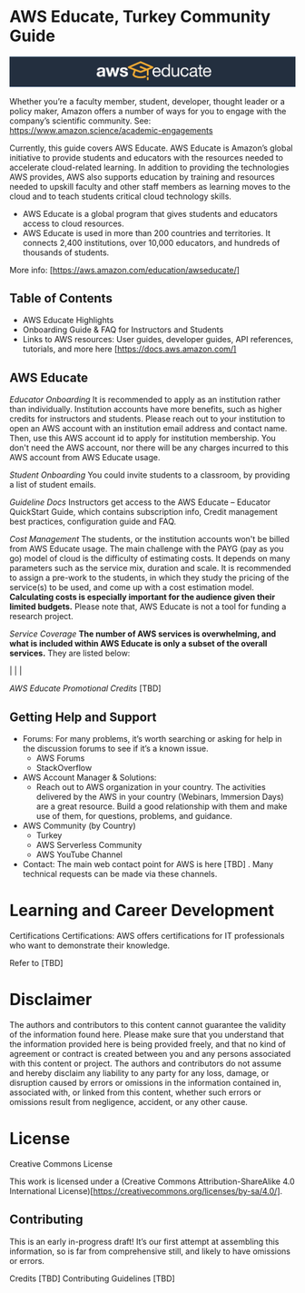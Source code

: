 # AWS Educate, Turkey Community Guide

![Logo](img/educate-logo-black.jpg "Logo") 

Whether you’re a faculty member, student, developer, thought leader or a policy maker, Amazon offers a number of ways for you to engage with the company’s scientific community. See: https://www.amazon.science/academic-engagements  

Currently, this guide covers AWS Educate. 
AWS Educate is Amazon’s global initiative to provide students and educators with the resources needed to accelerate cloud-related learning. In addition to providing the technologies AWS provides, AWS also supports education by training and resources needed to upskill faculty and other staff members as learning moves to the cloud and to teach students critical cloud technology skills. 

* AWS Educate is a global program that gives students and educators access to cloud resources. 
* AWS Educate is used in more than 200 countries and territories. It connects 2,400 institutions, over 10,000 educators, and hundreds of thousands of students. 

More info: [https://aws.amazon.com/education/awseducate/]

## Table of Contents
- AWS Educate Highlights
- Onboarding Guide & FAQ for Instructors and Students
- Links to AWS resources: User guides, developer guides, API references, tutorials, and more here [https://docs.aws.amazon.com/]


## AWS Educate

_Educator Onboarding_
It is recommended to apply as an institution rather than individually. Institution accounts have more benefits, such as higher credits for instructors and students. Please reach out to your institution to open an AWS account with an institution email address and contact name. Then, use this AWS account id to apply for institution membership. You don't need the AWS account, nor there will be any charges incurred to this AWS account from AWS Educate usage.

_Student Onboarding_
You could invite students to a classroom, by providing a list of student emails.   
 
_Guideline Docs_
Instructors get access to the AWS Educate – Educator QuickStart Guide, which contains subscription info, Credit management best practices, configuration guide and FAQ. 
 
_Cost Management_
The students, or the institution accounts won't be billed from AWS Educate usage. The main challenge with the PAYG (pay as you go) model of cloud is the difficulty of estimating costs. It depends on many parameters such as the service mix, duration and scale. It is recommended to assign a pre-work to the students, in which they study the pricing of the service(s) to be used, and come up with a cost estimation model. **Calculating costs is especially important for the audience given their limited budgets.** Please note that, AWS Educate is not a tool for funding a research project.  
 
_Service Coverage_
**The number of AWS services is overwhelming, and what is included within AWS Educate is only a subset of the overall services.** They are listed below: 

| | | 
 
_AWS Educate Promotional Credits_
\[TBD]


## Getting Help and Support
- Forums: For many problems, it’s worth searching or asking for help in the discussion forums to see if it’s a known issue.
   - AWS Forums
   - StackOverflow
- AWS Account Manager & Solutions: 
   - Reach out to AWS organization in your country. The activities delivered by the AWS in your country (Webinars, Immersion Days) are a great resource. Build a good relationship with them and make use of them, for questions, problems, and guidance.
- AWS Community (by Country)
  - Turkey
   - AWS Serverless Community
   - AWS YouTube Channel
- Contact: The main web contact point for AWS is here [TBD] . Many technical requests can be made via these channels.


# Learning and Career Development
Certifications
Certifications: AWS offers certifications for IT professionals who want to demonstrate their knowledge.

Refer to [TBD]

# Disclaimer
The authors and contributors to this content cannot guarantee the validity of the information found here. Please make sure that you understand that the information provided here is being provided freely, and that no kind of agreement or contract is created between you and any persons associated with this content or project. The authors and contributors do not assume and hereby disclaim any liability to any party for any loss, damage, or disruption caused by errors or omissions in the information contained in, associated with, or linked from this content, whether such errors or omissions result from negligence, accident, or any other cause.

# License
Creative Commons License

This work is licensed under a (Creative Commons Attribution-ShareAlike 4.0 International License)[https://creativecommons.org/licenses/by-sa/4.0/].

## Contributing
This is an early in-progress draft! It’s our first attempt at assembling this information, so is far from comprehensive still, and likely to have omissions or errors.

Credits [TBD] Contributing Guidelines [TBD]



